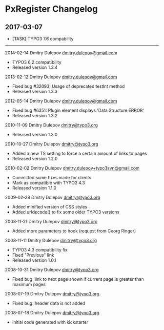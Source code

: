 # PxRegister Changelog

2017-03-07
----------
* [TASK] TYPO3 7.6 compability

---

2014-02-14  Dmitry Dulepov  <dmitry.dulepov@gmail.com>

* TYPO3 6.2 compatibility
* Released version 1.3.4

2013-02-12  Dmitry Dulepov  <dmitry.dulepov@gmail.com>

* Fixed bug #32093: Usage of deprecated testInt method
* Released version 1.3.3

2012-05-14  Dmitry Dulepov  <dmitry.dulepov@gmail.com>

* Fixed bug #6351: Plugin element displays 'Data Structure ERROR'
* Released version 1.3.2

2010-11-09  Dmitry Dulepov  <dmitry@typo3.org>

* Released version 1.3.0

2010-10-27  Dmitry Dulepov  <dmitry@typo3.org>

* Added a new TS setting to force a certain amount of links to pages
* Released version 1.2.0

2010-02-02  Dmitry Dulepov  <dmitry.dulepov+typo3svn@gmail.com>

* Committed some fixes made for clients
* Mark as compatible with TYPO3 4.3
* Released version 1.1.0

2009-02-28  Dmitry Dulepov  <dmitry@typo3.org>

* Added minified version of CSS styles
* Added urldecode() to fix some older TYPO3 versions

2008-11-21  Dmitry Dulepov  <dmitry@typo3.org>

* Added more parameters to hook (request from Georg Ringer)

2008-11-11  Dmitry Dulepov  <dmitry@typo3.org>

* TYPO3 4.3 compatibility fix
* Fixed "Previous" link
* Released version 1.0.1

2008-10-31  Dmitry Dulepov  <dmitry@typo3.org>

* Fixed bug: link to next page shown if current page is greater than maximum pages

2008-07-19  Dmitry Dulepov  <dmitry@typo3.org>

* Fixed bug: header data is not added

2008-07-18  Dmitry Dulepov  <dmitry@typo3.org>

* initial code generated with kickstarter
